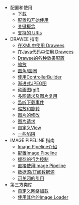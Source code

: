 - 配置和使用
  - [下载](download-fresco.md)
  - [配置和开始使用](configuration.md)
  - [关键概念](concepts.md)
  - [支持的 URIs](supported-uris.md)
- DRAWEE 指南
  - [在XML中使用 Drawees](using-drawees-xml.md)
  - [在Java代码中使用 Drawees](using-drawees-code.md)
  - [Drawee的各种效果配置](drawee-components.md)
  - [缩放](scaling.md)
  - [圆角/圆圈](rounded-corners-and-circles.md)
  - [使用ControllerBuilder](using-controllerbuilder.md)
  - [渐进式JPEG图](progressive-jpegs.md)
  - [动画图(gif)](animations.md)
  - [多图请求及图片复用](requesting-multiple-images.md)
  - [监听下载事件](resizing-rotating.md)
  - [缩放和旋转](resizing-rotating.md)
  - [图片的修改](modifying-image.md)
  - [图片请求](image-requests.md)
  - [自定义View](writing-custom-views.md)
  - [一些陷阱](gotchas.md)
- IMAGE PIPELINE 指南
  - [Image Pipeline介绍](intro-image-pipeline.md)
  - [配置Image Pipeline](configure-image-pipeline.md)
  - [缓存的行为控制](caching.md)
  - [直接使用Image Pipeline](using-image-pipeline.md)
  - [数据源/订阅数据源](datasources-datasubscribers.md)
  - [可关闭的引用](closeable-references.md)
- 第三方类库
  - [自定义网络加载](using-other-network-layers.md)
  - [使用其他的Image Loader](using-other-image-loaders.md)      
